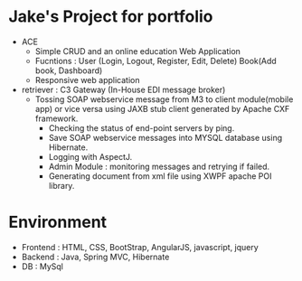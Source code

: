 # Jake's Project for portfolio
* ACE
	- Simple CRUD and an online education Web Application 
	- Fucntions : User (Login, Logout, Register, Edit, Delete)
		Book(Add book, Dashboard)
	- Responsive web application
* retriever : C3 Gateway (In-House EDI message broker)
	- Tossing SOAP webservice message from M3 to client module(mobile app)
	  or vice versa using JAXB stub client generated by Apache CXF framework.
        - Checking the status of end-point servers by ping.
        - Save SOAP webservice messages into MYSQL database using Hibernate.
        - Logging with AspectJ.
        - Admin Module : monitoring messages and retrying if failed.
        - Generating document from xml file using XWPF apache POI library.

# Environment
- Frontend : HTML, CSS, BootStrap, AngularJS, javascript, jquery
- Backend : Java, Spring MVC, Hibernate
- DB : MySql
